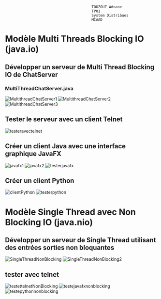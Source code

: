                                             TOUZOUZ Adnane
                                            TP01
                                            System Distribues
                                            MIAAD
                                            


# Modèle Multi Threads Blocking IO (java.io)
  ## Développer un serveur de Multi Thread Blocking IO de ChatServer
  ### MultiThreadChatServer.java
  ![MultithreadChatServer1](https://user-images.githubusercontent.com/115072337/226212703-5259d9c4-11a2-44eb-89d9-effeb0c895ee.PNG)
![MultithreadChatServer2](https://user-images.githubusercontent.com/115072337/226212704-35cf54d9-adea-441d-a023-82087ff3eaa2.PNG)
![MultithreadChatServer3](https://user-images.githubusercontent.com/115072337/226212705-e72215c8-465a-4c70-88f0-49eea3801fd1.PNG)
  ## Tester le serveur avec un client Telnet
  ![testeravectelnet](https://user-images.githubusercontent.com/115072337/226212883-6a412b76-ac37-4089-8c3d-554cb0da29b0.PNG)
  ## Créer un client Java avec une interface graphique JavaFX
  ![javafx1](https://user-images.githubusercontent.com/115072337/226213043-eb569bc6-5357-4873-b349-50be141ef692.PNG)
  ![javafx2](https://user-images.githubusercontent.com/115072337/226213058-a8bfddf3-2502-451e-a854-e9bcf542ab4e.PNG)
  ![testerjavafx](https://user-images.githubusercontent.com/115072337/226213129-b0685c5f-6729-4e6e-b2e7-1fdaab7a6b8e.PNG)
  ## Créer un client Python
  ![clientPython](https://user-images.githubusercontent.com/115072337/226213596-82b5ed06-95f0-45f1-89de-5d4d9a8ec834.PNG)
  ![testerpython](https://user-images.githubusercontent.com/115072337/226213600-d0f6447c-18db-4580-9fc0-96f50e349fd4.PNG)


# Modèle Single Thread avec Non Blocking IO (java.nio)
  ## Développer un serveur de Single Thread  utilisant des entrées sorties non bloquantes
  ![SingleThreadNonBlocking](https://user-images.githubusercontent.com/115072337/226213730-067004c2-9c42-4466-b54a-ff95825b81cb.PNG)
  ![SingleThreadNonBlocking2](https://user-images.githubusercontent.com/115072337/226213736-a98c97d4-ede5-41c0-8384-29d65c7b10b6.PNG)
  ## tester avec telnet
  ![testettelnetNonBlocking](https://user-images.githubusercontent.com/115072337/226213901-d55c1e9d-a459-462c-8b3a-527c43730166.PNG)
  ![testejavafxnonblocking](https://user-images.githubusercontent.com/115072337/226213947-a1273f7d-a6b8-4f1d-9011-dcee1b7af08d.PNG)
  ![testepythonnonblocking](https://user-images.githubusercontent.com/115072337/226213994-5a27edbc-19da-43a1-bb38-14394e448df8.PNG)

  
  
  
